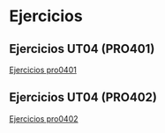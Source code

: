 # Ejercicios

## Ejercicios UT04 (PRO401)
[Ejercicios pro0401](./UT4/PR0401%20(Ejercicios%20básicos%20Python)/pr0401.html)

## Ejercicios UT04 (PRO402)
[Ejercicios pro0402](./UT4/PR0402%20(Uso%20cadenas%20Python)/pro0402.html) 